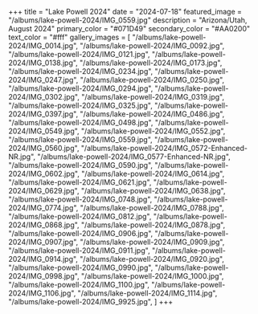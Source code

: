 
+++
title = "Lake Powell 2024"
date = "2024-07-18"
featured_image = "/albums/lake-powell-2024/IMG_0559.jpg"
description = "Arizona/Utah, August 2024"
primary_color = "#071D49"
secondary_color = "#AA0200"
text_color = "#fff"
gallery_images = [
"/albums/lake-powell-2024/IMG_0014.jpg",
"/albums/lake-powell-2024/IMG_0092.jpg",
"/albums/lake-powell-2024/IMG_0121.jpg",
"/albums/lake-powell-2024/IMG_0138.jpg",
"/albums/lake-powell-2024/IMG_0173.jpg",
"/albums/lake-powell-2024/IMG_0234.jpg",
"/albums/lake-powell-2024/IMG_0247.jpg",
"/albums/lake-powell-2024/IMG_0250.jpg",
"/albums/lake-powell-2024/IMG_0294.jpg",
"/albums/lake-powell-2024/IMG_0302.jpg",
"/albums/lake-powell-2024/IMG_0319.jpg",
"/albums/lake-powell-2024/IMG_0325.jpg",
"/albums/lake-powell-2024/IMG_0397.jpg",
"/albums/lake-powell-2024/IMG_0486.jpg",
"/albums/lake-powell-2024/IMG_0498.jpg",
"/albums/lake-powell-2024/IMG_0549.jpg",
"/albums/lake-powell-2024/IMG_0552.jpg",
"/albums/lake-powell-2024/IMG_0559.jpg",
"/albums/lake-powell-2024/IMG_0560.jpg",
"/albums/lake-powell-2024/IMG_0572-Enhanced-NR.jpg",
"/albums/lake-powell-2024/IMG_0577-Enhanced-NR.jpg",
"/albums/lake-powell-2024/IMG_0590.jpg",
"/albums/lake-powell-2024/IMG_0602.jpg",
"/albums/lake-powell-2024/IMG_0614.jpg",
"/albums/lake-powell-2024/IMG_0621.jpg",
"/albums/lake-powell-2024/IMG_0629.jpg",
"/albums/lake-powell-2024/IMG_0638.jpg",
"/albums/lake-powell-2024/IMG_0748.jpg",
"/albums/lake-powell-2024/IMG_0774.jpg",
"/albums/lake-powell-2024/IMG_0788.jpg",
"/albums/lake-powell-2024/IMG_0812.jpg",
"/albums/lake-powell-2024/IMG_0868.jpg",
"/albums/lake-powell-2024/IMG_0878.jpg",
"/albums/lake-powell-2024/IMG_0906.jpg",
"/albums/lake-powell-2024/IMG_0907.jpg",
"/albums/lake-powell-2024/IMG_0909.jpg",
"/albums/lake-powell-2024/IMG_0911.jpg",
"/albums/lake-powell-2024/IMG_0914.jpg",
"/albums/lake-powell-2024/IMG_0920.jpg",
"/albums/lake-powell-2024/IMG_0990.jpg",
"/albums/lake-powell-2024/IMG_0998.jpg",
"/albums/lake-powell-2024/IMG_1000.jpg",
"/albums/lake-powell-2024/IMG_1100.jpg",
"/albums/lake-powell-2024/IMG_1106.jpg",
"/albums/lake-powell-2024/IMG_1114.jpg",
"/albums/lake-powell-2024/IMG_9925.jpg",
]
+++
